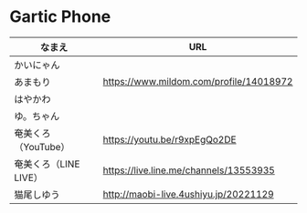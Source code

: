 # Gartic Phone

|なまえ|URL|
|---|---|
|かいにゃん||
|あまもり|https://www.mildom.com/profile/14018972|
|はやかわ||
|ゆ。ちゃん||
|奄美くろ（YouTube）|https://youtu.be/r9xpEgQo2DE|
|奄美くろ（LINE LIVE）|https://live.line.me/channels/13553935|
|猫尾しゆう|http://maobi-live.4ushiyu.jp/20221129|
